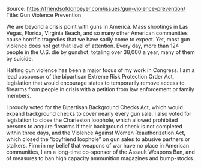 Source: https://friendsofdonbeyer.com/issues/gun-violence-prevention/
Title:  Gun Violence Prevention

We are beyond a crisis point with guns in America. Mass shootings in Las Vegas, Florida, Virginia Beach, and so many other American communities cause horrific tragedies that we have sadly come to expect. Yet, most gun violence does not get that level of attention. Every day, more than 124 people in the U.S. die by gunshot, totaling over 38,000 a year, many of them by suicide.

Halting gun violence has been a major focus of my work in Congress. I am a lead cosponsor of the bipartisan Extreme Risk Protection Order Act, legislation that would encourage states to temporarily remove access to firearms from people in crisis with a petition from law enforcement or family members.

I proudly voted for the Bipartisan Background Checks Act, which would expand background checks to cover nearly every gun sale. I also voted for legislation to close the Charleston loophole, which allowed prohibited persons to acquire firearms if their background check is not completed within three days, and the Violence Against Women Reauthorization Act, which closed the “boyfriend loophole” on gun sales to abusive partners or stalkers. Firm in my belief that weapons of war have no place in American communities, I am a long-time co-sponsor of the Assault Weapons Ban, and of measures to ban high capacity ammunition magazines and bump-stocks.

###
